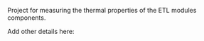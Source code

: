 Project for measuring the thermal properties of the ETL modules components.


Add other details here:

